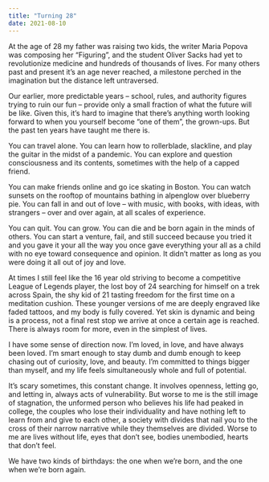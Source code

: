 ```yaml
---
title: "Turning 28"
date: 2021-08-10
---
```


At the age of 28 my father was raising two kids, the writer Maria Popova was composing her “Figuring”, and the student Oliver Sacks had yet to revolutionize medicine and hundreds of thousands of lives. For many others past and present it’s an age never reached, a milestone perched in the imagination but the distance left untraversed. 

Our earlier, more predictable years – school, rules, and authority figures trying to ruin our fun – provide only a small fraction of what the future will be like. Given this, it’s hard to imagine that there’s anything worth looking forward to when you yourself become “one of them”, the grown-ups. But the past ten years have taught me there is.

You can travel alone. You can learn how to rollerblade, slackline, and play the guitar in the midst of a pandemic. You can explore and question consciousness and its contents, sometimes with the help of a capped friend. 

You can make friends online and go ice skating in Boston. You can watch sunsets on the rooftop of mountains bathing in alpenglow over blueberry pie. You can fall in and out of love – with music, with books, with ideas, with strangers – over and over again, at all scales of experience.

You can quit. You can grow. You can die and be born again in the minds of others. You can start a venture, fail, and still succeed because you tried it and you gave it your all the way you once gave everything your all as a child with no eye toward consequence and opinion. It didn’t matter as long as you were doing it all out of joy and love. 

At times I still feel like the 16 year old striving to become a competitive League of Legends player, the lost boy of 24 searching for himself on a trek across Spain, the shy kid of 21 tasting freedom for the first time on a meditation cushion. These younger versions of me are deeply engraved like faded tattoos, and my body is fully covered. Yet skin is dynamic and being is a process, not a final rest stop we arrive at once a certain age is reached. There is always room for more, even in the simplest of lives. 

I have some sense of direction now. I’m loved, in love, and have always been loved. I’m smart enough to stay dumb and dumb enough to keep chasing out of curiosity, love, and beauty. I’m committed to things bigger than myself, and my life feels simultaneously whole and full of potential.

It’s scary sometimes, this constant change. It involves openness, letting go, and letting in, always acts of vulnerability. But worse to me is the still image of stagnation, the unformed person who believes his life had peaked in college, the couples who lose their individuality and have nothing left to learn from and give to each other, a society with divides that nail you to the cross of their narrow narrative while they themselves are divided. Worse to me are lives without life, eyes that don’t see, bodies unembodied, hearts that don’t feel. 

We have two kinds of birthdays: the one when we’re born, and the one when we’re born again.
